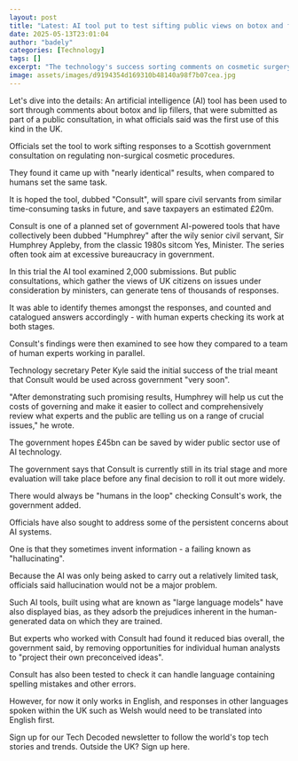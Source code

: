 ```yaml
---
layout: post
title: "Latest: AI tool put to test sifting public views on botox and fillers"
date: 2025-05-13T23:01:04
author: "badely"
categories: [Technology]
tags: []
excerpt: "The technology's success sorting comments on cosmetic surgery paves the way for its wider use, the government says."
image: assets/images/d9194354d169310b48140a98f7b07cea.jpg
---
```


Let's dive into the details: An artificial intelligence (AI) tool has been used to sort through comments  about botox and lip fillers, that were submitted as part of a public consultation, in what officials said was the first use of this kind in the UK.

Officials set the tool to work sifting responses to a Scottish government consultation on regulating non-surgical cosmetic procedures.

They found it came up with "nearly identical" results, when compared to humans set the same task.

It is hoped the tool, dubbed "Consult", will spare civil servants from similar time-consuming tasks in future, and save taxpayers an estimated £20m. 

Consult is one of a planned set of government AI-powered tools that have collectively been dubbed "Humphrey" after the wily senior civil servant, Sir Humphrey Appleby, from the classic 1980s sitcom Yes, Minister. The series often took aim at excessive bureaucracy in government.

In this trial the AI tool examined 2,000 submissions. But public consultations, which gather the views of UK citizens on issues under consideration by ministers, can generate tens of thousands of responses. 

It was able to identify themes amongst the responses, and counted and catalogued answers accordingly - with human experts checking its work at both stages.

Consult's findings were then examined to see how they compared to a team of human experts working in parallel.

Technology secretary Peter Kyle said the initial success of the trial meant that Consult would be used across government "very soon". 

"After demonstrating such promising results, Humphrey will help us cut the costs of governing and make it easier to collect and comprehensively review what experts and the public are telling us on a range of crucial issues," he wrote.

The government hopes £45bn can be saved by wider public sector use of AI technology.

The government says that Consult is currently still in its trial stage and more evaluation will take place before any final decision to roll it out more widely.

There would always be "humans in the loop" checking Consult's work, the government added.

Officials have also sought to address some of the persistent concerns about AI systems.

One is that they sometimes invent information - a failing known as "hallucinating". 

Because the AI was only being asked to carry out a relatively limited task, officials said hallucination would not be a major problem.

Such AI tools, built using what are known as "large language models" have also displayed bias, as they adsorb the prejudices inherent in the human-generated data on which they are trained. 

But experts who worked with Consult had found it reduced bias overall,  the government said, by removing opportunities for individual human analysts to "project their own preconceived ideas".

Consult has also been tested to check it can handle language containing spelling mistakes and other errors. 

However, for now it only works in English, and responses in other languages spoken within the UK such as Welsh would need to be translated into English first.

Sign up for our Tech Decoded newsletter to follow the world's top tech stories and trends. Outside the UK? Sign up here.

